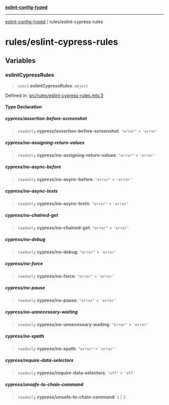 [**eslint-config-typed**](../README.md)

***

[eslint-config-typed](../README.md) / rules/eslint-cypress-rules

# rules/eslint-cypress-rules

## Variables

### eslintCypressRules

> `const` **eslintCypressRules**: `object`

Defined in: [src/rules/eslint-cypress-rules.mts:3](https://github.com/noshiro-pf/eslint-config-typed/blob/main/src/rules/eslint-cypress-rules.mts#L3)

#### Type Declaration

##### cypress/assertion-before-screenshot

> `readonly` **cypress/assertion-before-screenshot**: `"error"` = `'error'`

##### cypress/no-assigning-return-values

> `readonly` **cypress/no-assigning-return-values**: `"error"` = `'error'`

##### cypress/no-async-before

> `readonly` **cypress/no-async-before**: `"error"` = `'error'`

##### cypress/no-async-tests

> `readonly` **cypress/no-async-tests**: `"error"` = `'error'`

##### cypress/no-chained-get

> `readonly` **cypress/no-chained-get**: `"error"` = `'error'`

##### cypress/no-debug

> `readonly` **cypress/no-debug**: `"error"` = `'error'`

##### cypress/no-force

> `readonly` **cypress/no-force**: `"error"` = `'error'`

##### cypress/no-pause

> `readonly` **cypress/no-pause**: `"error"` = `'error'`

##### cypress/no-unnecessary-waiting

> `readonly` **cypress/no-unnecessary-waiting**: `"error"` = `'error'`

##### cypress/no-xpath

> `readonly` **cypress/no-xpath**: `"error"` = `'error'`

##### cypress/require-data-selectors

> `readonly` **cypress/require-data-selectors**: `"off"` = `'off'`

##### cypress/unsafe-to-chain-command

> `readonly` **cypress/unsafe-to-chain-command**: `1` \| `2`
